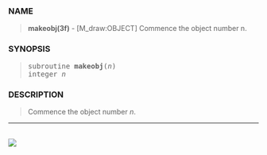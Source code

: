 <?
<body>
  <a name="top" id="top"></a>
  <div id="Container">
    <div id="Content">
      <div class="c203">
      </div><a name="0"></a>
      <h3><a name="0">NAME</a></h3>
      <blockquote>
        <b>makeobj(3f)</b> - [M_draw:OBJECT] Commence the object number n. <b></b>
      </blockquote><a name="contents" id="contents"></a>
      <h3><a name="3">SYNOPSIS</a></h3>
      <blockquote>
        <pre>
subroutine <b>makeobj</b>(<i>n</i>)
integer <i>n</i>
</pre>
      </blockquote><a name="2"></a>
      <h3><a name="2">DESCRIPTION</a></h3>
      <blockquote>
        Commence the object number <i>n</i>.
      </blockquote>
      <hr />
      <br />
      <div class="c203"><img src="../images/makeobj.3m_draw.gif" /></div>
    </div>
  </div>
</body>
